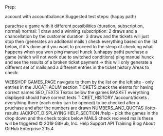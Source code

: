 Prep:

account with accountbalance
Suggested test steps: (happy path)

purachse a game with it different possibilities (duration, subscription, normal)
normal:
1 draw and a winning
subscription:
2 draws and a chancellation by the customer
duration:
3 draws and the tickets will just stop then (generates an additonal mails )
check everything based on the list below, if it's done and you want to proceed to the steop of checking what happens when you won ping manuel hunck (unhappy path)
purchase a game (which will not work due to switched conditions)
ping manuel hunck and see the results of a broken ticket payment -> this will only generate a different set of mails and a different entries in the ticket history
Areas to check:

WEBSHOP
GAMES_PAGE
navigate to them by the list on the left site - only entries in the JUCAȚI ACUM section
TICKETS
check the elemts for having correct names
SEO_TEXTS
Textxs below the games
BASKET
everything displayed should have correct texts
TICKET_HISTORY
/account/tickets . everything there (each entry can be opened)
to be checked after a pruchase and after the numbers are drawn
NUMBERS_AND_QUOTAS
/lotto-results
JACKPOT_DISPLAYING
HELP_SECTION
/help - pick the games in the drop down and the check topics below
MAILS
check recieved mails
these will be triggered
© 2019 GitHub, Inc.
Help
Support
API
Training
Blog
About
GitHub Enterprise 2.15.4
